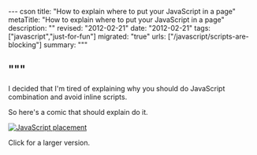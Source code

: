 --- cson
title: "How to explain where to put your JavaScript in a page"
metaTitle: "How to explain where to put your JavaScript in a page"
description: ""
revised: "2012-02-21"
date: "2012-02-21"
tags: ["javascript","just-for-fun"]
migrated: "true"
urls: ["/javascript/scripts-are-blocking"]
summary: """

"""
---
I decided that I'm tired of explaining why you should do JavaScript combination and avoid inline scripts.

So here's a comic that should explain do it.

[![JavaScript placement][2]][1]

Click for a larger version.

  [1]: http://www.aaron-powell.com/get/web-dev/comic.png
  [2]: http://www.aaron-powell.com/get/web-dev/comic-small.png
